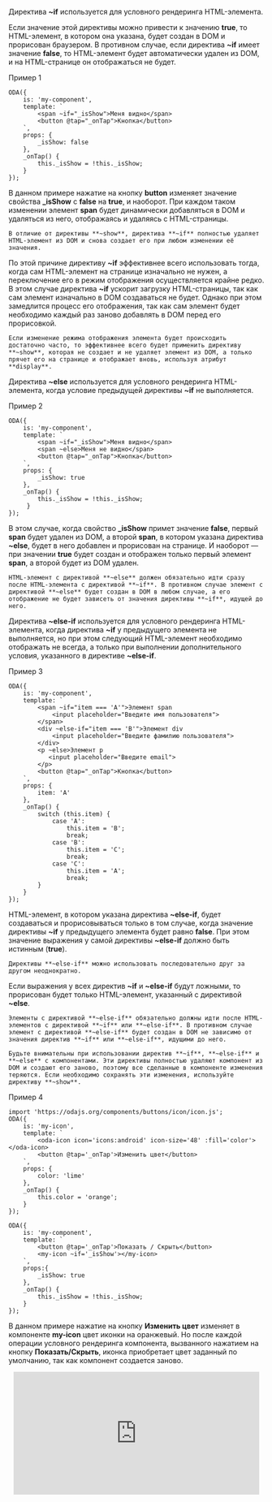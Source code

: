 ﻿Директива **~if** используется для условного рендеринга HTML-элемента.

Если значение этой директивы можно привести к значению **true**, то HTML-элемент, в котором она указана, будет создан в DOM и прорисован браузером.
В противном случае, если директива **~if** имеет значение **false**, то HTML-элемент будет автоматически удален из DOM, и на HTML-странице он отображаться не будет.

Пример 1
```javascript_run_line_edit_[my-component.js]
ODA({
    is: 'my-component',
    template: `
        <span ~if="_isShow">Меня видно</span>
        <button @tap="_onTap">Кнопка</button>
    `,
    props: {
        _isShow: false
    },
    _onTap() {
        this._isShow = !this._isShow;
    }
});
```

В данном примере нажатие на кнопку **button** изменяет значение свойства **_isShow** с **false** на **true**, и наоборот. При каждом таком изменении элемент **span** будет динамически добавляться в DOM и удаляться из него, отображаясь и удаляясь с HTML-страницы.

```info_md
В отличие от директивы **~show**, директива **~if** полностью удаляет HTML-элемент из DOM и снова создает его при любом изменении её значения.
```

По этой причине директиву **~if** эффективнее всего использовать тогда, когда сам HTML-элемент на странице изначально не нужен, а переключение его в режим отображения осуществляется крайне редко. В этом случае директива **~if** ускорит загрузку HTML-страницы, так как сам элемент изначально в DOM создаваться не будет. Однако при этом замедлится процесс его отображения, так как сам элемент будет необходимо каждый раз заново добавлять в DOM перед его прорисовкой.

```help_md
Если изменение режима отображения элемента будет происходить достаточно часто, то эффективнее всего будет применить директиву **~show**, которая не создает и не удаляет элемент из DOM, а только прячет его на странице и отображает вновь, используя атрибут **display**.
```

Директива **~else** используется для условного рендеринга HTML-элемента, когда условие предыдущей директивы **~if** не выполняется.

Пример 2
```javascript_run_line_edit_[my-component.js]
ODA({
    is: 'my-component',
    template: `
        <span ~if="_isShow">Меня видно</span>
        <span ~else>Меня не видно</span>
        <button @tap="_onTap">Кнопка</button>
    `,
    props: {
        _isShow: true
    },
    _onTap() {
        this._isShow = !this._isShow;
     }
});
```

В этом случае, когда свойство **_isShow** примет значение **false**, первый **span** будет удален из DOM, а второй **span**, в котором указана директива **~else**, будет в него добавлен и прорисован на странице. И наоборот — при значении  **true** будет создан и отображен только первый элемент **span**, а второй будет из DOM удален.

```warning_md
HTML-элемент с директивой **~else** должен обязательно идти сразу после HTML-элемента c директивой **~if**. В противном случае элемент с директивой **~else** будет создан в DOM в любом случае, а его отображение не будет зависеть от значения директивы **~if**, идущей до него.
```

Директива **~else-if** используется для условного рендеринга HTML-элемента, когда директива **~if** у предыдущего элемента не выполняется, но при этом следующий HTML-элемент необходимо отображать не всегда, а только при выполнении дополнительного условия, указанного в директиве **~else-if**.

Пример 3
```javascript_run_line_edit_h=80_[my-component.js]
ODA({
    is: 'my-component',
    template: `
        <span ~if="item === 'A'">Элемент span
            <input placeholder="Введите имя пользователя">
        </span>
        <div ~else-if="item === 'B'">Элемент div
            <input placeholder="Введите фамилию пользователя">
        </div>
        <p ~else>Элемент p
           <input placeholder="Введите email">
        </p>
        <button @tap="_onTap">Кнопка</button>
    `,
    props: {
        item: 'A'
    },
    _onTap() {
        switch (this.item) {
            case 'A':
                this.item = 'B';
                break;
            case 'B':
                this.item = 'C';
                break;
            case 'C':
                this.item = 'A';
                break;
        }
    }
});
```

HTML-элемент, в котором указана директива **~else-if**, будет создаваться и прорисовываться только в том случае, когда значение директивы **~if** у предыдущего элемента будет равно **false**. При этом значение выражения у самой директивы **~else-if** должно быть истинным (**true**).

```like_md
Директивы **~else-if** можно использовать последовательно друг за другом неоднократно.
```

Если выражения у всех директив **~if** и **~else-if** будут ложными, то прорисован будет только HTML-элемент, указанный с директивой **~else**.

```warning_md
Элементы с директивой **~else-if** обязательно должны идти после HTML-элементов с директивой **~if** или **~else-if**. В противном случае элемент с директивой **~else-if** будет создан в DOM не зависимо от значения директив **~if** или **~else-if**, идущими до него.
```

```warning_md
Будьте внимательны при использовании директив **~if**, **~else-if** и **~else** с компонентами. Эти директивы полностью удаляют компонент из DOM и создают его заново, поэтому все сделанные в компоненте изменения теряются. Если необходимо сохранять эти изменения, используйте директиву **~show**.
```

Пример 4

```javascript_run_line_edit_loadoda_[my-component.js]_h=100_
import 'https://odajs.org/components/buttons/icon/icon.js';
ODA({
    is: 'my-icon',
    template: `
        <oda-icon icon='icons:android' icon-size='48' :fill='color'></oda-icon>
        <button @tap='_onTap'>Изменить цвет</button>
    `,
    props: {
        color: 'lime'
    },
    _onTap() {
        this.color = 'orange';
    }
});

ODA({
    is: 'my-component',
    template: `
        <button @tap='_onTap'>Показать / Скрыть</button>
        <my-icon ~if='_isShow'></my-icon>
    `,
    props:{
        _isShow: true
    },
    _onTap() {
        this._isShow = !this._isShow;
    }
});
```

В данном примере нажатие на кнопку **Изменить цвет** изменяет в компоненте **my-icon** цвет иконки на оранжевый. Но после каждой операции условного рендеринга компонента, вызванного нажатием на кнопку **Показать/Скрыть**, иконка приобретает цвет заданный по умолчанию, так как компонент создается заново.

<div style="position:relative;padding-bottom:48%; margin:10px">
    <iframe src="https://www.youtube.com/embed/M6QI9qut0wI?start=0" frameborder="0" allow="accelerometer; autoplay; encrypted-media; gyroscope; picture-in-picture" allowfullscreen 
    	style="position:absolute;width:100%;height:100%;"></iframe>
</div>
